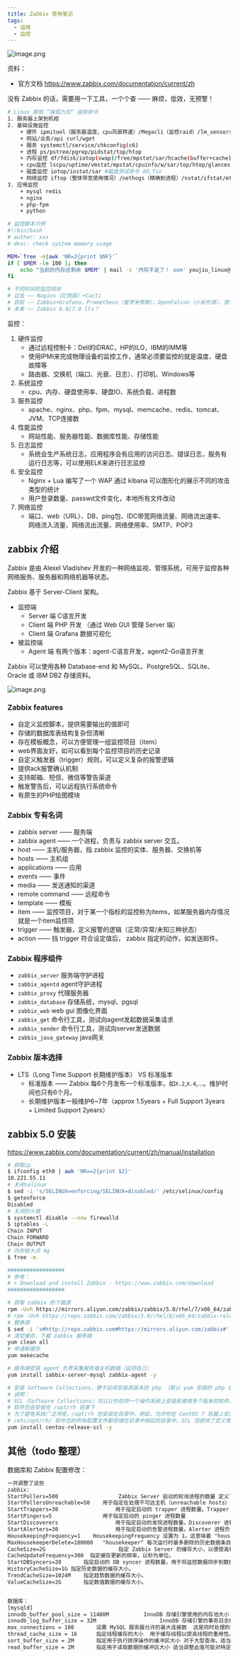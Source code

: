 ```yaml
---
title: Zabbix 使用笔记
tags:
  - 运维
  - 监控
---
```


![image.png](https://s2.loli.net/2023/11/19/cqOLPUr73b8omvZ.png)

资料：

+ 官方文档 <https://www.zabbix.com/documentation/current/zh>

没有 Zabbix 的话，需要用一下工具，一个个查 —— 麻烦，低效，无预警！

```bash
# Linux 那些 “独孤九剑” 级别命令
1. 服务器上架到机柜
2. 基础设施监控
    + 硬件 ipmitool（服务器温度，cpu风扇转速）/Megacli（监控raid）/lm_sensors（温度）
    + 网站/业务/api curl/wget
    + 服务 systemctl/service/chkconfig(c6)
    + 进程 ps/pstree/pgrep/pidstat/top/htop
    + 内存监控 df/fdisk/iotop(swap)/free/mpstat/sar/hcache(buffer+cache)
    + cpu监控 lscpu/uptime/vmstat/mpstat/cpuinfo/w/sar/top/htop/glances(python 开发的 top plus)
    + 磁盘监控 iotop/iostat/sar #磁盘测试命令 dd,fio
    + 网络监控 iftop（整体带宽使用情况）/nethogs（精确到进程）/nstat/ifstat/mtr/sar/ip/route
3. 应用监控
    + mysql redis
    + nginx
    + php-fpm
    + python

# 监控脚本示例
#!/bin/bash
# author: xxx
# desc: check system memory usage

MEM=`free -m|awk 'NR=2{print $NF}'`
if [ $MEM -le 100 ]; then
    echo "当前的内存还剩余 $MEM" | mail -s '内存不足了！ oom' youjiu_linux@qq.com
fi

# 不同时间的监控现状
# 过去 —— Nagios（烂狗屎）+Cacti
# 目前 —— Zabbix+Grafana，Prometheus（普罗米修斯），OpenFalcon（小米开源），夜莺（滴滴开源）
# 未来 —— Zabbix 6.0/7.0 lts？
```

监控：

1. 硬件监控
    + 通过远程控制卡：Dell的iDRAC，HP的ILO，IBM的IMM等
    + 使用IPMI来完成物理设备的监控工作，通常必须要监控的就是温度、硬盘故障等
    + 路由器、交换机（端口、光衰、日志）、打印机、Windows等
1. 系统监控
    + cpu、内存、硬盘使用率、硬盘IO、系统负载、进程数
1. 服务监控
    + apache、nginx、php、fpm、mysql、memcache、redis、tomcat、JVM、TCP连接数
1. 性能监控
    + 网站性能、服务器性能、数据库性能、存储性能
1. 日志监控
    + 系统会生产系统日志，应用程序会有应用的访问日志、错误日志，服务有运行日志等，可以使用ELK来进行日志监控
1. 安全监控
    + Nginx + Lua 编写了一个 WAP 通过 kibana 可以图形化的展示不同的攻击类型的统计
    + 用户登录数量、passwd文件变化，本地所有文件改动
1. 网络监控
    + 端口、web（URL）、DB、ping包、IDC带宽网络流量、网络流出速率、网络流入流量、网络流出流量、网络使用率、SMTP、POP3

## zabbix 介绍

Zabbix 是由 Alexel Vladishev 开发的一种网络监视、管理系统，可用于监控各种网络服务、服务器和网络机器等状态。

Zabbix 基于 Server-Client 架构。

+ 监控端
  + Server 端 C语言开发
  + Client 端 PHP 开发 （通过 Web GUI 管理 Server 端）
  + Client 端 Grafana 数据可视化
+ 被监控端
  + Agent 端 有两个版本：agent-C语言开发，agent2-Go语言开发

Zabbix 可以使用各种 Database-end 和 MySQL、PostgreSQL、SQLite、Oracle 或 IBM DB2 存储资料。

![image.png](https://s2.loli.net/2023/11/20/3rSbcA1jz6NHTJD.png)

### Zabbix features

+ 自定义监控脚本，提供需要输出的值即可
+ 存储的数据库表结构复杂但清晰
+ 存在模板概念，可以方便管理一组监控项目（item）
+ web界面友好，如可以看到每个监控项目的历史记录
+ 自定义触发器（trigger）规则，可以定义复杂的报警逻辑
+ 提供ack报警确认机制
+ 支持邮箱、短信、微信等警告渠道
+ 触发警告后，可以远程执行系统命令
+ 有原生的PHP绘图模块

### Zabbix 专有名词

+ zabbix server —— 服务端
+ zabbix agent —— 一个进程，负责与 zabbix server 交互。
+ host —— 主机/服务器，指 zabbix 监控的实体、服务器、交换机等
+ hosts —— 主机组
+ applications —— 应用
+ events —— 事件
+ media —— 发送通知的渠道
+ remote command —— 远程命令
+ template —— 模板
+ item —— 监控项目，对于某一个指标的监控称为items，如某服务器内存情况就是一个item监控项
+ trigger —— 触发器，定义报警的逻辑（正常/异常/未知三种状态）
+ action —— 挡 trigger 符合设定值后， zabbix 指定的动作，如发送邮件。

### Zabbix 程序组件

+ `zabbix_server` 服务端守护进程
+ `zabbix_agentd` agent守护进程
+ `zabbix_proxy` 代理服务器
+ `zabbix_database` 存储系统，mysql、pgsql
+ `zabbix_web` web gui 图像化界面
+ `zabbix_get` 命令行工具，测试向agent发起数据采集请求
+ `zabbix_sender` 命令行工具，测试向server发送数据
+ `zabbix_java_gateway` java网关

### Zabbix 版本选择

+ LTS（Long Time Support 长期维护版本） VS 标准版本
  + 标准版本 —— Zabbix 每6个月发布一个标准版本，如`X.2`,`X.4`,...。维护时间也只有6个月。
  + 长期维护版本一般维护6~7年（approx 1.5years + Full Support 3years + Limited Support 2years）

## zabbix 5.0 安装

<https://www.zabbix.com/documentation/current/zh/manual/installation>

```bash
# 获取ip
$ ifconfig eth0 | awk 'NR==2{print $2}'
10.221.55.11
# 关闭selinux
$ sed -i 's/SELINUX=enforcing/SELINUX=disabled/' /etc/selinux/config
$ getenforce
Disabled
# 关闭防火墙
$ systemctl disable --now firewalld
$ iptables -L
Chain INPUT
Chain FORWARD
Chain OUTPUT
# 内存给大点 4g
$ free -m
```

```bash
##################
# 参考：
# + Download and install Zabbix - https://www.zabbix.com/download
##################

# 获取 zabbix 的下载源
rpm -Uvh https://mirrors.aliyun.com/zabbix/zabbix/5.0/rhel/7/x86_64/zabbix-release-5.0-1.el7.noarch.rpm
# rpm -Uvh https://repo.zabbix.com/zabbix/5.0/rhel/8/x86_64/zabbix-release-5.0-1.el8.noarch.rpm
# 替换源
$ sed -i 's#http://repo.zabbix.com#https://mirrors.aliyun.com/zabbix#' /etc/yum.repos.d/zabbix.repo
# 清空缓存，下载 zabbix 服务端
yum clean all
# 申请新缓存
yum makecache

# 服务端安装 agent 负责采集服务端主机数据（监控自己）
yum install zabbix-server-mysql zabbix-agent -y 

# 安装 Software Collections，便于后续安装高版本的 php （默认 yum 安装的 php 版本为 5.4 过低）
# 说明：
# SCL（Software Collections）可以让你在同一个操作系统上安装和使用多个版本的软件，而不会影响整个系统的安装包。
# 软件包会安装在 /opt/rh 目录下
# 为了避免系统广泛冲突，/opt/rh 包安装在目录中。例如，允许你在 CentOS 7 机器上安装 Python 3.5，而不会删除或干扰 Python 2.7
# /etc/opt/rh/ 软件包的所有配置文件都存储在目录中相应的目录中，SCL 包提供了定义使用所包含应用程序所需的环境变量的 shell 脚本。例如：PATH、LD_LIBRARY_PATH和MANPATH这些脚本存储在文件系统中，作为 /opt/rh/package-r
yum install centos-release-scl -y
```

## 其他（todo 整理）

数据库和 Zabbix 配置修改：

```txt
一共调整了这些
zabbix:
StartPollers=500	               Zabbix Server 启动的轮询进程的数量 定义了同时处理监控数据的轮询进程的数量
StartPollersUnreachable=50    用于指定在处理不可达主机（unreachable hosts）时启动的轮询进程的数量
StartTrappers=30	              用于指定启动的 trapper 进程数量。Trapper 进程用于接收来自 Zabbix 发送程序（Zabbix sender）的主动监控数据
StartPingers=5	              用于指定启动的 pinger 进程数量
StartDiscoverers	              用于指定启动的发现进程数量。Discoverer 进程用于发现新的网络设备和服务，以便将其添加到监控中。
StartAlerters=30 	              用于指定启动的告警进程数量。Alerter 进程负责发送告警通知，如电子邮件、短信等
HousekeepingFrequency=1    HousekeepingFrequency 设置为 1。这意味着 "housekeeper" 进程将每秒运行一次。根据注释的信息，该值的范围为 0 到 24。
MaxHousekeeperDelete=100000   "housekeeper" 每次运行时最多删除的历史数据条目数。默认是 50000。
CacheSize=2G                       指定 Zabbix Server 的缓存大小，以便提高检索性能
CacheUpdateFrequency=300  指定缓存更新的频率，以秒为单位。         
StartDBSyncers=20		指定启动的 DB syncer 进程数量，用于将监控数据同步到数据库。
HistoryCacheSize=1G	指定历史数据的缓存大小。
TrendCacheSize=1024M	指定趋势数据的缓存大小。
ValueCacheSize=2G		指定数值数据的缓存大小。	


数据库：
[mysqld]
innodb_buffer_pool_size = 11400M           InnoDB 存储引擎使用的内存池大小     设置为物理内存的70%
innodb_log_buffer_size = 32M	                InnoDB 存储引擎的事务日志缓冲区的大小  这个缓冲区用于存储未提交的事务日志。
max_connections = 100		设置 MySQL 服务器允许的最大连接数  这是同时处理的客户端连接数的上限。
thread_cache_size = 16		指定线程缓存的大小  用于缓存线程以提高线程的重用性。这可以减少创建和销毁线程的开销。
sort_buffer_size = 2M		指定用于执行排序操作的缓冲区大小 对于大型查询，适当设置此值可能有助于提高性能
read_buffer_size = 2M		指定用于读取数据的缓冲区大小 适当调整此值可能对特定类型的查询有性能优势
```
